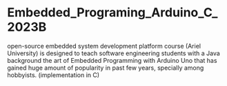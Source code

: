 # Embedded_Programing_Arduino_C_2023B

open-source embedded system development platform course (Ariel University) is designed to teach software engineering students with a Java background the art of  Embedded Programming with Arduino Uno that has gained huge amount of popularity in past few years, specially among hobbyists. (implementation in C)
